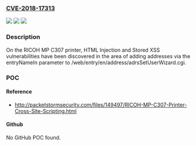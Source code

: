 ### [CVE-2018-17313](https://cve.mitre.org/cgi-bin/cvename.cgi?name=CVE-2018-17313)
![](https://img.shields.io/static/v1?label=Product&message=n%2Fa&color=blue)
![](https://img.shields.io/static/v1?label=Version&message=n%2Fa&color=blue)
![](https://img.shields.io/static/v1?label=Vulnerability&message=n%2Fa&color=brighgreen)

### Description

On the RICOH MP C307 printer, HTML Injection and Stored XSS vulnerabilities have been discovered in the area of adding addresses via the entryNameIn parameter to /web/entry/en/address/adrsSetUserWizard.cgi.

### POC

#### Reference
- http://packetstormsecurity.com/files/149497/RICOH-MP-C307-Printer-Cross-Site-Scripting.html

#### Github
No GitHub POC found.

